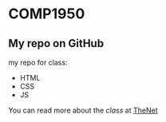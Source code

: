# COMP1950

## My repo on GitHub

my repo for class:

* HTML
* CSS
* JS

You can read more about the *class* at [TheNet](http://thenet.ca)
